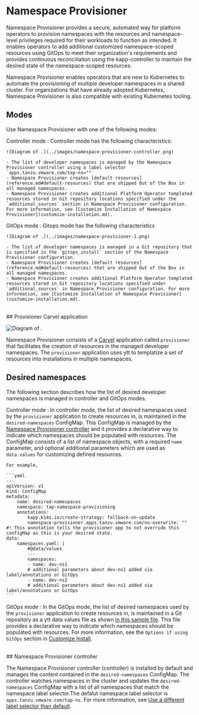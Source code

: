 # Namespace Provisioner

Namespace Provisioner provides a secure, automated way for platform operators to provision
namespaces with the resources and namespace-level privileges required for their workloads to
function as intended. It enables operators to add additional customized namespace-scoped resources
using GitOps to meet their organization's requirements and provides continuous reconciliation using the kapp-controller to maintain the desired state of the namespace-scoped resources.

Namespace Provisioner enables operators that are new to Kubernetes to automate the provisioning of
multiple developer namespaces in a shared cluster. For organizations that have already adopted
Kubernetes, Namespace Provisioner is also compatible with existing Kubernetes tooling.

## <a id ='modes'></a>Modes

Use Namespace Provisioner with one of the following modes:

Controller mode
: Controller mode has the following characteristics:

    ![Diagram of .](../images/namespace-provisioner-controller.png)

    - The list of developer namespaces is managed by the Namespace Provisioner controller using a label selector `apps.tanzu.vmware.com/tap-ns=""`
    - Namespace Provisioner creates [default resources](reference.md#default-resources) that are shipped Out of the Box in all managed namespaces.
    - Namespace Provisioner creates additional Platform Operator templated resources stored in Git repository locations specified under the `additional_sources` section in Namespace Provisioner configuration. For more information, see [Customize Installation of Namespace Provisioner](customize-installation.md).

GitOps mode
: Gitops mode has the following characteristics

    ![Diagram of .](../images/namespace-provisioner-1.png)

    - The list of developer namespaces is managed in a Git repository that is specified in the `gitops_install` section of the Namespace Provisioner configuration.
    - Namespace Provisioner creates [default resources](reference.md#default-resources) that are shipped Out of the Box in all managed namespaces.
    - Namespace Provisioner creates additional Platform Operator templated resources stored in Git repository locations specified under `additional_sources` in Namespace Provisioner configuration. For more information, see [Customize Installation of Namespace Provisioner](customize-installation.md).

<br>
## <a id='carvel-app'></a>Provisioner Carvel application

![Diagram of .](../images/namespace-provisioner-2.png)

Namespace Provisioner consists of a [Carvel](https://carvel.dev/kapp-controller/docs/latest/app-overview/) application called `provisioner` that facilitates the creation of resources in the managed developer namespaces. The `provisioner` application uses ytt to templatize a set of resources into installations in multiple namespaces.

## <a id='desired-ns'></a>Desired namespaces

The following section describes how the list of desired developer namespaces is managed in
controller and GitOps modes.

Controller mode
: In controller mode, the list of desired namespaces used by the `provisioner` application to create resources in, is maintained in the `desired-namespaces` ConfigMap. This ConfigMap is managed by the [Namespace Provisioner controller](#nsp-controller) and it provides a declarative way to indicate which namespaces should be populated with resources. The ConfigMap consists of a list of namespace objects, with a required `name` parameter, and optional additional parameters which are used as `data.values` for customizing defined resources.

    For example,

    ```yaml
    ---
    apiVersion: v1
    kind: ConfigMap
    metadata:
        name: desired-namespaces
        namespace: tap-namespace-provisioning
        annotations:
            kapp.k14s.io/create-strategy: fallback-on-update
            namespace-provisioner.apps.tanzu.vmware.com/no-overwrite: "" #! This annotation tells the provisioner app to not override this configMap as this is your desired state.
    data:
        namespaces.yaml: |
            #@data/values
            ---
            namespaces:
            - name: dev-ns1
            # additional parameters about dev-ns1 added via label/annotations or GitOps
            - name: dev-ns2
            # additional parameters about dev-ns1 added via label/annotations or GitOps
    ```

GitOps mode
: In the GitOps mode, the list of desired namespaces used by the `provisioner` application to create resources in, is maintained in a Git repository as a ytt data values file as shown [in this sample file](https://github.com/vmware-tanzu/application-accelerator-samples/blob/main/ns-provisioner-samples/gitops-install/desired-namespaces.yaml). This file provides a declarative way to indicate which namespaces should be populated with resources. For more information, see the `Options if using GitOps` section in [Customize Install](customize-installation.md).

<br>
## <a id ='nsp-controller'></a>Namespace Provisioner controller

The Namespace Provisioner controller (controller) is installed by default and manages the content contained in
the `desired-namespaces` ConfigMap. The controller watches namespaces in the cluster and updates the
`desired-namespaces` ConfigMap with a list of all namespaces that match the namespace label selector.The defalut namespace label selector is `apps.tanzu.vmware.com/tap-ns`. For more information, see [Use a different label selector than default](customize-installation.md#con-label-selector).
